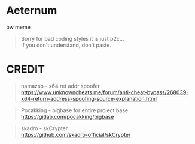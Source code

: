 # Aeternum
 ow meme

> Sorry for bad coding styles it is just p2c...  
> If you don't understand, don't paste.  

# CREDIT

> namazso - x64 ret addr spoofer  
> https://www.unknowncheats.me/forum/anti-cheat-bypass/268039-x64-return-address-spoofing-source-explanation.html

> Pocakking - bigbase for entire project base  
> https://gitlab.com/pocakking/bigbase

> skadro - skCrypter  
> https://github.com/skadro-official/skCrypter
